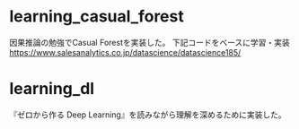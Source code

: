 # learning_casual_forest
因果推論の勉強でCasual Forestを実装した。
下記コードをベースに学習・実装
https://www.salesanalytics.co.jp/datascience/datascience185/

# learning_dl
『ゼロから作る Deep Learning』を読みながら理解を深めるために実装した。